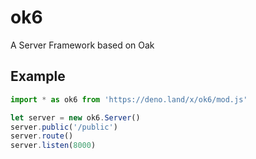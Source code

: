 # ok6

A Server Framework based on Oak

## Example

```js
import * as ok6 from 'https://deno.land/x/ok6/mod.js'

let server = new ok6.Server()
server.public('/public')
server.route()
server.listen(8000)

```
